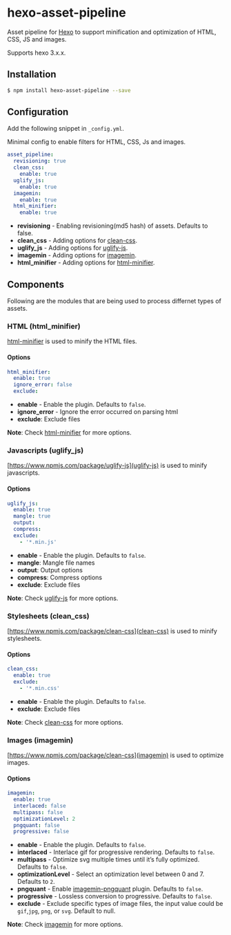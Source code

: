 # hexo-asset-pipeline

Asset pipeline for [Hexo](https://hexo.io/) to support minification and optimization of HTML, CSS, JS and images.

Supports hexo 3.x.x.

## Installation
``` bash
$ npm install hexo-asset-pipeline --save
```

## Configuration


Add the following snippet in `_config.yml`. 

Minimal config to enable filters for HTML, CSS, Js and images.
```yaml
asset_pipeline:
  revisioning: true
  clean_css:
    enable: true
  uglify_js:
    enable: true
  imagemin:
    enable: true
  html_minifier:
    enable: true
```
- **revisioning** - Enabling revisioning(md5 hash) of assets. Defaults to false.
- **clean_css** - Adding options for [clean-css](https://www.npmjs.com/package/clean-css).
- **uglify_js** - Adding options for [uglify-js](https://www.npmjs.com/package/uglify-js).
- **imagemin** - Adding options for [imagemin](https://www.npmjs.com/package/imagemin).
- **html_minifier** - Adding options for [html-minifier](https://www.npmjs.com/package/html-minifier).


## Components
Following are the modules that are being used to process differnet types of assets.

### HTML (html_minifier)

[html-minifier](https://www.npmjs.com/package/html-minifier) is used to minify the HTML files.

#### Options
``` yaml
html_minifier:
  enable: true
  ignore_error: false
  exclude:
```
- **enable** - Enable the plugin. Defaults to `false`.
- **ignore_error** - Ignore the error occurred on parsing html
- **exclude**: Exclude files

**Note**: Check [html-minifier](https://www.npmjs.com/package/html-minifier#options-quick-reference) for more options.

### Javascripts (uglify_js)
[https://www.npmjs.com/package/uglify-js](uglify-js) is used to minify javascripts.

#### Options
``` yaml
uglify_js:
  enable: true
  mangle: true
  output:
  compress:
  exclude: 
    - '*.min.js'
```
- **enable** - Enable the plugin. Defaults to `false`.
- **mangle**: Mangle file names
- **output**: Output options
- **compress**: Compress options
- **exclude**: Exclude files


**Note**: Check [uglify-js](https://www.npmjs.com/package/uglify-js#minify-options) for more options.

### Stylesheets (clean_css)
[https://www.npmjs.com/package/clean-css](clean-css) is used to minify stylesheets.

#### Options
``` yaml
clean_css:
  enable: true
  exclude: 
    - '*.min.css'
```
- **enable** - Enable the plugin. Defaults to `false`.
- **exclude**: Exclude files


**Note**: Check [clean-css](https://www.npmjs.com/package/clean-css#use) for more options.


### Images (imagemin)
[https://www.npmjs.com/package/clean-css](imagemin) is used to optimize images.

#### Options
```yaml
imagemin:
  enable: true
  interlaced: false
  multipass: false
  optimizationLevel: 2
  pngquant: false
  progressive: false
```
- **enable** - Enable the plugin. Defaults to `false`.
- **interlaced** - Interlace gif for progressive rendering. Defaults to `false`.
- **multipass** - Optimize svg multiple times until it’s fully optimized. Defaults to `false`.
- **optimizationLevel** - Select an optimization level between 0 and 7. Defaults to `2`.
- **pngquant** - Enable [imagemin-pngquant](https://github.com/imagemin/imagemin-pngquant) plugin. Defaults to `false`.
- **progressive** - Lossless conversion to progressive. Defaults to `false`.
- **exclude** - Exclude specific types of image files, the input value could be `gif`,`jpg`, `png`, or `svg`. Default to null.

**Note**: Check [imagemin](https://www.npmjs.com/package/clean-css#use) for more options.

